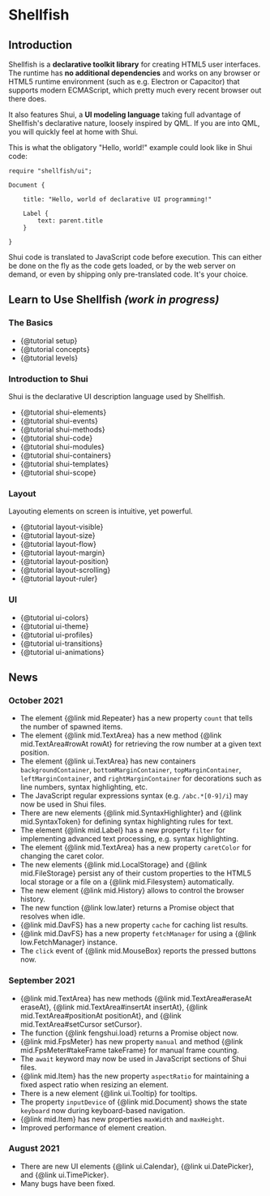# Shellfish

## Introduction

Shellfish is a **declarative toolkit library** for creating HTML5 user
interfaces.
The runtime has **no additional dependencies** and works on any browser or HTML5
runtime environment (such as e.g. Electron or Capacitor) that supports
modern ECMAScript, which pretty much every recent browser out there does.

It also features Shui, a **UI modeling language** taking full advantage
of Shellfish's declarative nature, loosely inspired by QML. If you are into
QML, you will quickly feel at home with Shui.

This is what the obligatory "Hello, world!" example could look like in Shui code:

```
require "shellfish/ui";

Document {

    title: "Hello, world of declarative UI programming!"

    Label {
        text: parent.title
    }

}
```

Shui code is translated to JavaScript code before execution. This can either
be done on the fly as the code gets loaded, or by the web server on demand, 
or even by shipping only pre-translated code. It's your choice.

## Learn to Use Shellfish *(work in progress)*

### The Basics

* {@tutorial setup}
* {@tutorial concepts}
* {@tutorial levels}

### Introduction to Shui

Shui is the declarative UI description language used by Shellfish.

* {@tutorial shui-elements}
* {@tutorial shui-events}
* {@tutorial shui-methods}
* {@tutorial shui-code}
* {@tutorial shui-modules}
* {@tutorial shui-containers}
* {@tutorial shui-templates}
* {@tutorial shui-scope}

### Layout

Layouting elements on screen is intuitive, yet powerful.

* {@tutorial layout-visible}
* {@tutorial layout-size}
* {@tutorial layout-flow}
* {@tutorial layout-margin}
* {@tutorial layout-position}
* {@tutorial layout-scrolling}
* {@tutorial layout-ruler}

### UI

* {@tutorial ui-colors}
* {@tutorial ui-theme}
* {@tutorial ui-profiles}
* {@tutorial ui-transitions}
* {@tutorial ui-animations}

<!--
### UI

* Assigning Colors
* Using Themes
* Representing Lists of Data
* Defering Loading of Elements
* Animations and Easing Curves
* Using Timers
* Drag & Drop

### Filesystem

* Opening File Dialogs
* The Offline Filesystem
* Implementing New Filesystems

### Communication

* Using WebSockets
* Filesystems

### Asynchronous Programming

* Running Tasks in a Thread Pool
* Using Callback Functions
* Implementing the Active Object Pattern

### Multimedia and Game Technology

* Using the Canvas
* Accessing the Web Cam
* Playing Videos
* Reading Gamepad Input
* Scrolling a Tile Map
* FrameTimer
* Measuring the Frames per Second

### Shellfish 3D

* Composing a 3D Scene
* Materials and Textures
* Loading Models
* Detecting Collisions

### Extending Classes

* The Modules Manager
* Deriving from Object
* Deriving from Item

### Debugging

* The Debug Dump
-->


## News

### October 2021
* The element {@link mid.Repeater} has a new property `count` that tells the number
  of spawned items.
* The element {@link mid.TextArea} has a new method {@link mid.TextArea#rowAt rowAt}
  for retrieving the row number at a given text position.
* The element {@link ui.TextArea} has new containers `backgroundContainer`,
  `bottomMarginContainer`, `topMarginContainer`, `leftMarginContainer`, and
  `rightMarginContainer` for decorations such as line numbers, syntax highlighting,
  etc.
* The JavaScript regular expressions syntax (e.g. `/abc.*[0-9]/i`) may now be used
  in Shui files.
* There are new elements {@link mid.SyntaxHighlighter} and {@link mid.SyntaxToken}
  for defining syntax highlighting rules for text.
* The element {@link mid.Label} has a new property `filter` for implementing advanced
  text processing, e.g. syntax highlighting.
* The element {@link mid.TextArea} has a new property `caretColor` for changing the
  caret color.
* The new elements {@link mid.LocalStorage} and {@link mid.FileStorage} persist any of their
  custom properties to the HTML5 local storage or a file on a {@link mid.Filesystem} automatically.
* The new element {@link mid.History} allows to control the browser history.
* The new function {@link low.later} returns a Promise object that resolves when
  idle.
* {@link mid.DavFS} has a new property `cache` for caching list results.
* {@link mid.DavFS} has a new property `fetchManager` for using a {@link low.FetchManager}
  instance.
* The `click` event of {@link mid.MouseBox} reports the pressed buttons now.

### September 2021
* {@link mid.TextArea} has new methods {@link mid.TextArea#eraseAt eraseAt},
  {@link mid.TextArea#insertAt insertAt}, {@link mid.TextArea#positionAt positionAt},
  and {@link mid.TextArea#setCursor setCursor}.
* The function {@link fengshui.load} returns a Promise object now.
* {@link mid.FpsMeter} has new property `manual` and method
  {@link mid.FpsMeter#takeFrame takeFrame} for manual frame counting.
* The `await` keyword may now be used in JavaScript sections of Shui files.
* {@link mid.Item} has the new property `aspectRatio` for maintaining a fixed aspect
  ratio when resizing an element.
* There is a new element {@link ui.Tooltip} for tooltips.
* The property `inputDevice` of {@link mid.Document} shows the state `keyboard` now
  during keyboard-based navigation.
* {@link mid.Item} has new properties `maxWidth` and `maxHeight`.
* Improved performance of element creation.

### August 2021
* There are new UI elements {@link ui.Calendar}, {@link ui.DatePicker}, and {@link ui.TimePicker}.
* Many bugs have been fixed.
